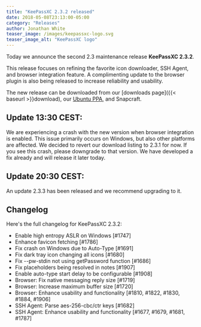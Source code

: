 ```yaml
---
title: "KeePassXC 2.3.2 released"
date: 2018-05-08T23:13:00-05:00
category: "Releases"
author: Jonathan White
teaser_image: /images/keepassxc-logo.svg
teaser_image_alt: "KeePassXC logo"
---
```


Today we announce the second 2.3 maintenance release **KeePassXC 2.3.2**.

This release focuses on refining the favorite icon downloader, SSH Agent, 
and browser integration feature. A complimenting update to the browser
plugin is also being released to increase reliability and usability.

<!--more-->

The new release can be downloaded from our
[downloads page]({{< baseurl >}}download), our
[Ubuntu PPA](https://launchpad.net/~phoerious/+archive/ubuntu/keepassxc/),
and Snapcraft.


## Update 13:30 CEST:
We are experiencing a crash with the new version when browser integration
is enabled. This issue primarily occurs on Windows, but also other
platforms are affected. We decided to revert our download listing to
2.3.1 for now. If you see this crash, please downgrade to that version.
We have developed a fix already and will release it later today.

## Update 20:30 CEST:
An update 2.3.3 has been released and we recommend upgrading to it.


## Changelog

Here's the full changelog for KeePassXC 2.3.2:

- Enable high entropy ASLR on Windows [#1747]
- Enhance favicon fetching [#1786]
- Fix crash on Windows due to Auto-Type [#1691]
- Fix dark tray icon changing all icons [#1680]
- Fix --pw-stdin not using getPassword function [#1686]
- Fix placeholders being resolved in notes [#1907]
- Enable auto-type start delay to be configurable [#1908]
- Browser: Fix native messaging reply size [#1719]
- Browser: Increase maximum buffer size [#1720]
- Browser: Enhance usability and functionality [#1810, #1822, #1830, #1884, #1906]
- SSH Agent: Parse aes-256-cbc/ctr keys [#1682]
- SSH Agent: Enhance usability and functionality [#1677, #1679, #1681, #1787]
